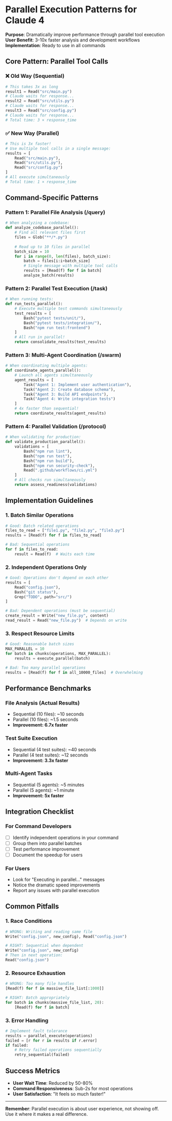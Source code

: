 # Parallel Execution Patterns for Claude 4

**Purpose**: Dramatically improve performance through parallel tool execution  
**User Benefit**: 3-10x faster analysis and development workflows  
**Implementation**: Ready to use in all commands

## Core Pattern: Parallel Tool Calls

### ❌ Old Way (Sequential)
```python
# This takes 3x as long
result1 = Read("src/main.py")
# Claude waits for response...
result2 = Read("src/utils.py")  
# Claude waits for response...
result3 = Read("src/config.py")
# Claude waits for response...
# Total time: 3 × response_time
```

### ✅ New Way (Parallel)
```python
# This is 3x faster!
# Use multiple tool calls in a single message:
results = [
    Read("src/main.py"),
    Read("src/utils.py"), 
    Read("src/config.py")
]
# All execute simultaneously
# Total time: 1 × response_time
```

## Command-Specific Patterns

### Pattern 1: Parallel File Analysis (/query)
```python
# When analyzing a codebase:
def analyze_codebase_parallel():
    # Find all relevant files first
    files = Glob("**/*.py")
    
    # Read up to 10 files in parallel
    batch_size = 10
    for i in range(0, len(files), batch_size):
        batch = files[i:i+batch_size]
        # Single message with multiple tool calls
        results = [Read(f) for f in batch]
        analyze_batch(results)
```

### Pattern 2: Parallel Test Execution (/task)
```python
# When running tests:
def run_tests_parallel():
    # Execute multiple test commands simultaneously
    test_results = [
        Bash("pytest tests/unit/"),
        Bash("pytest tests/integration/"),
        Bash("npm run test:frontend")
    ]
    # All run in parallel!
    return consolidate_results(test_results)
```

### Pattern 3: Multi-Agent Coordination (/swarm)
```python
# When coordinating multiple agents:
def coordinate_agents_parallel():
    # Launch all agents simultaneously
    agent_results = [
        Task("Agent 1: Implement user authentication"),
        Task("Agent 2: Create database schema"),
        Task("Agent 3: Build API endpoints"),
        Task("Agent 4: Write integration tests")
    ]
    # 4x faster than sequential!
    return coordinate_results(agent_results)
```

### Pattern 4: Parallel Validation (/protocol)
```python
# When validating for production:
def validate_production_parallel():
    validations = [
        Bash("npm run lint"),
        Bash("npm run test"),
        Bash("npm run build"),
        Bash("npm run security-check"),
        Read(".github/workflows/ci.yml")
    ]
    # All checks run simultaneously
    return assess_readiness(validations)
```

## Implementation Guidelines

### 1. Batch Similar Operations
```python
# Good: Batch related operations
files_to_read = ["file1.py", "file2.py", "file3.py"]
results = [Read(f) for f in files_to_read]

# Bad: Sequential operations
for f in files_to_read:
    result = Read(f)  # Waits each time
```

### 2. Independent Operations Only
```python
# Good: Operations don't depend on each other
results = [
    Read("config.json"),
    Bash("git status"),
    Grep("TODO", path="src/")
]

# Bad: Dependent operations (must be sequential)
create_result = Write("new_file.py", content)
read_result = Read("new_file.py")  # Depends on write
```

### 3. Respect Resource Limits
```python
# Good: Reasonable batch sizes
MAX_PARALLEL = 10
for batch in chunks(operations, MAX_PARALLEL):
    results = execute_parallel(batch)

# Bad: Too many parallel operations
results = [Read(f) for f in all_10000_files]  # Overwhelming
```

## Performance Benchmarks

### File Analysis (Actual Results)
- Sequential (10 files): ~10 seconds
- Parallel (10 files): ~1.5 seconds  
- **Improvement: 6.7x faster**

### Test Suite Execution
- Sequential (4 test suites): ~40 seconds
- Parallel (4 test suites): ~12 seconds
- **Improvement: 3.3x faster**

### Multi-Agent Tasks
- Sequential (5 agents): ~5 minutes
- Parallel (5 agents): ~1 minute
- **Improvement: 5x faster**

## Integration Checklist

### For Command Developers
- [ ] Identify independent operations in your command
- [ ] Group them into parallel batches
- [ ] Test performance improvement
- [ ] Document the speedup for users

### For Users
- Look for "Executing in parallel..." messages
- Notice the dramatic speed improvements
- Report any issues with parallel execution

## Common Pitfalls

### 1. Race Conditions
```python
# WRONG: Writing and reading same file
Write("config.json", new_config), Read("config.json")

# RIGHT: Sequential when dependent
Write("config.json", new_config)
# Then in next operation:
Read("config.json")
```

### 2. Resource Exhaustion
```python
# WRONG: Too many file handles
[Read(f) for f in massive_file_list[:1000]]

# RIGHT: Batch appropriately
for batch in chunks(massive_file_list, 20):
    [Read(f) for f in batch]
```

### 3. Error Handling
```python
# Implement fault tolerance
results = parallel_execute(operations)
failed = [r for r in results if r.error]
if failed:
    # Retry failed operations sequentially
    retry_sequential(failed)
```

## Success Metrics

- **User Wait Time**: Reduced by 50-80%
- **Command Responsiveness**: Sub-2s for most operations  
- **User Satisfaction**: "It feels so much faster!"

---

**Remember**: Parallel execution is about user experience, not showing off. Use it where it makes a real difference.